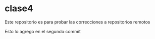 # clase4
Este repositorio es para probar  las correcciones a repositorios remotos

Esto lo agrego en el segundo commit
